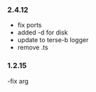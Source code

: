 
### 2.4.12
- fix ports
- added -d for disk
- update to terse-b logger
- remove .ts

### 1.2.15
-fix arg